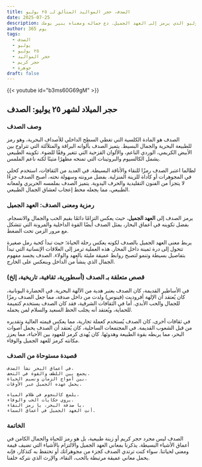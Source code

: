 ```yaml
---
title: الصدف، حجر المواليد المتألق لـ ٢٥ يوليو
date: 2025-07-25
description: اشعر بأهمية الصدف، حجر المواليد لـ ٢٥ يوليو الذي يرمز إلى العهد الجميل. دع جماله ومعناه ينير يومك.
author: 365 يوم
tags:
  - الصدف
  - يوليو
  - ٢٥ يوليو
  - حجر المواليد
  - حجر كريم
  - جوهرة
draft: false
---
```


{{< youtube id="b3ms60G69gM" >}}

## حجر الميلاد لشهر ٢٥ يوليو: الصدف

### وصف الصدف

الصدف هو المادة الكلسية التي تغطي السطح الداخلي للأصداف البحرية، وهو رمز للطبيعة البحرية والجمال البسيط. يتميز الصدف بألوانه البراقة والمتلألئة التي تتراوح بين الأبيض الكريمي، الوردي الناعم، والألوان القزحية التي تتغير وفقًا للضوء. تكوينه الطبيعي يشمل الكالسيوم والبروتينات التي تمنحه مظهرًا متينًا لكنه ناعم الملمس.

لطالما اعتبر الصدف رمزًا للنقاء والأناقة البسيطة. في العديد من الثقافات، استخدم كحلي في المجوهرات أو كأداة للزينة المنزلية. بفضل مرونته وسهولة نحته، أصبح الصدف جزءًا لا يتجزأ من الفنون التقليدية والحرف اليدوية. يتميز الصدف بملمسه الحريري ولمعانه الطبيعي، مما يجعله محط إعجاب لعشاق الجمال الطبيعي.

### رمزية ومعنى الصدف: العهد الجميل

يرمز الصدف إلى **العهد الجميل**، حيث يعكس التزامًا دائمًا بقيم الحب والجمال والانسجام. بفضل تكوينه في أعماق البحار، يمثل الصدف أيضًا القوة الداخلية والمرونة التي تتشكل مع مرور الزمن تحت الضغط.

يربط معنى العهد الجميل بالصدف لكونه يعكس رحلة الحياة؛ حيث تبدأ كحبة رمل صغيرة تتحول إلى درة ثمينة داخل المحار. هذه العملية ترمز إلى العلاقات الإنسانية التي تبدأ بتفاصيل بسيطة وتنمو لتصبح روابط عميقة مليئة بالعهد والولاء. الصدف يجسد مفهوم الجمال الذي ينشأ من الداخل وينعكس على الخارج.

### قصص متعلقة بـ الصدف (أسطورية، ثقافية، تاريخية، إلخ)

في الأساطير القديمة، كان الصدف يعتبر هدية من الآلهة البحرية. في الحضارة اليونانية، كان يُعتقد أن الإلهة أفروديت (فينوس) ولدت من داخل صدفة، مما جعل الصدف رمزًا للجمال والحب الأبدي. أما في الثقافات الشرقية، فقد كان الصدف يستخدم كتميمة للحماية، ويُعتقد أنه يجلب الحظ السعيد والسلام لمن يحمله.

في ثقافات أخرى، كان الصدف يُستخدم كعملة تجارية، مما يعكس قيمته العالية وتقديره من قبل الشعوب القديمة. في المجتمعات الساحلية، كان يُعتقد أن الصدف يحمل أصوات البحر، مما يربطه بقوة الطبيعة وهدوئها. كان يُهدى كرمز للعهود بين الأحباء، مما يعزز مكانته كرمز للعهد الجميل والوفاء.

### قصيدة مستوحاة من الصدف

```
في أعماق البحر نشأ الصدف،  
يجمع بين اللطف والقوة في التحف.  
بين أمواج الزمان ونسيم الحياة،  
يحمل عهده الجميل عبر الأوقات.

يلمع كالنجوم في ظلام المياه،  
يروي حكايات الحب والوفاء.  
يا صدفة البحر، يا رمز النقاء،  
أنتِ العهد الجميل في أعماق السماء.
```

### الخاتمة

الصدف ليس مجرد حجر كريم أو زينة طبيعية، بل هو رمز للحياة والجمال الكامن في أعماق الأشياء البسيطة. يذكرنا بمعاني العهد الجميل والالتزام بالأشياء التي تضيف قيمة ومعنى لحياتنا. سواء كنت ترتدي الصدف كجزء من مجوهراتك أو تحتفظ به كتذكار، فإنه يحمل معاني عميقة مرتبطة بالحب، النقاء، والإرث الذي نتركه خلفنا.
